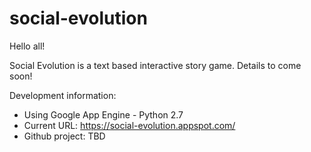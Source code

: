 # social-evolution

Hello all!

Social Evolution is a text based interactive story game. Details to come soon!

Development information:
 - Using Google App Engine - Python 2.7
 - Current URL: https://social-evolution.appspot.com/
 - Github project: TBD
